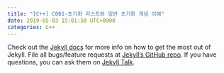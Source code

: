 ```yaml
---
title: "[C++] C001-초기화 리스트와 일반 초기화 개념 이해"
date: 2019-05-03 15:01:50 UTC+0900
categories: C++
---
```


<script src="https://gist.github.com/seh9306/862211543ca8af6f83d9c8037abebb7b.js"></script>


Check out the [Jekyll docs][jekyll-docs] for more info on how to get the most out of Jekyll. File all bugs/feature requests at [Jekyll’s GitHub repo][jekyll-gh]. If you have questions, you can ask them on [Jekyll Talk][jekyll-talk].

[jekyll-docs]: https://jekyllrb.com/docs/home
[jekyll-gh]:   https://github.com/jekyll/jekyll
[jekyll-talk]: https://talk.jekyllrb.com/
